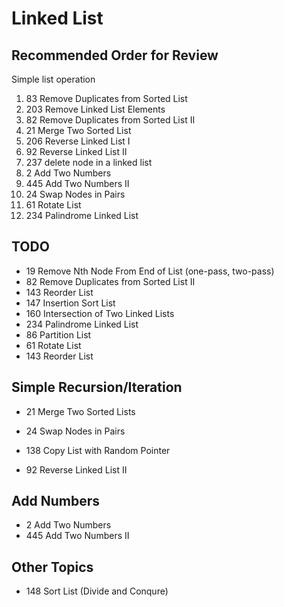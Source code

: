 # Linked List

## Recommended Order for Review
Simple list operation
1. 83 Remove Duplicates from Sorted List
2. 203 Remove Linked List Elements
3. 82 Remove Duplicates from Sorted List II
5. 21 Merge Two Sorted List
6. 206 Reverse Linked List I
7. 92 Reverse Linked List II
8. 237 delete node in a linked list
9. 2 Add Two Numbers
10. 445 Add Two Numbers II
4. 24 Swap Nodes in Pairs
11. 61 Rotate List
12. 234 Palindrome Linked List

## TODO
* 19 Remove Nth Node From End of List (one-pass, two-pass)
* 82 Remove Duplicates from Sorted List II
* 143 Reorder List
* 147 Insertion Sort List
* 160 Intersection of Two Linked Lists
* 234 Palindrome Linked List
* 86 Partition List
* 61 Rotate List
* 143 Reorder List


## Simple Recursion/Iteration
* 21 Merge Two Sorted Lists
* 24 Swap Nodes in Pairs
* 138 Copy List with Random Pointer

* 92 Reverse Linked List II



## Add Numbers
* 2 Add Two Numbers
* 445 Add Two Numbers II

## Other Topics
* 148 Sort List (Divide and Conqure)


